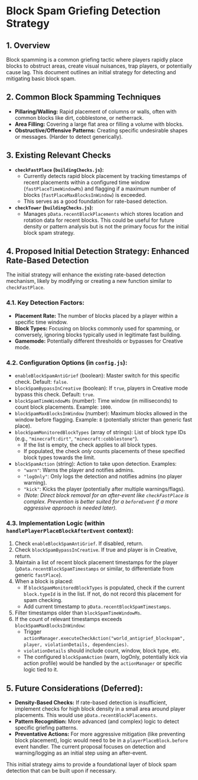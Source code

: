 # Block Spam Griefing Detection Strategy

## 1. Overview

Block spamming is a common griefing tactic where players rapidly place blocks to obstruct areas, create visual nuisances, trap players, or potentially cause lag. This document outlines an initial strategy for detecting and mitigating basic block spam.

## 2. Common Block Spamming Techniques

*   **Pillaring/Walling:** Rapid placement of columns or walls, often with common blocks like dirt, cobblestone, or netherrack.
*   **Area Filling:** Covering a large flat area or filling a volume with blocks.
*   **Obstructive/Offensive Patterns:** Creating specific undesirable shapes or messages. (Harder to detect generically).

## 3. Existing Relevant Checks

*   **`checkFastPlace` (`buildingChecks.js`):**
    *   Currently detects rapid block placement by tracking timestamps of recent placements within a configured time window (`fastPlaceTimeWindowMs`) and flagging if a maximum number of blocks (`fastPlaceMaxBlocksInWindow`) is exceeded.
    *   This serves as a good foundation for rate-based detection.
*   **`checkTower` (`buildingChecks.js`):**
    *   Manages `pData.recentBlockPlacements` which stores location and rotation data for recent blocks. This could be useful for future density or pattern analysis but is not the primary focus for the initial block spam strategy.

## 4. Proposed Initial Detection Strategy: Enhanced Rate-Based Detection

The initial strategy will enhance the existing rate-based detection mechanism, likely by modifying or creating a new function similar to `checkFastPlace`.

### 4.1. Key Detection Factors:

*   **Placement Rate:** The number of blocks placed by a player within a specific time window.
*   **Block Types:** Focusing on blocks commonly used for spamming, or conversely, ignoring blocks typically used in legitimate fast building.
*   **Gamemode:** Potentially different thresholds or bypasses for Creative mode.

### 4.2. Configuration Options (in `config.js`):

*   `enableBlockSpamAntiGrief` (boolean): Master switch for this specific check. Default: `false`.
*   `blockSpamBypassInCreative` (boolean): If `true`, players in Creative mode bypass this check. Default: `true`.
*   `blockSpamTimeWindowMs` (number): Time window (in milliseconds) to count block placements. Example: `1000`.
*   `blockSpamMaxBlocksInWindow` (number): Maximum blocks allowed in the window before flagging. Example: `8` (potentially stricter than generic fast place).
*   `blockSpamMonitoredBlockTypes` (array of strings): List of block type IDs (e.g., `"minecraft:dirt"`, `"minecraft:cobblestone"`).
    *   If the list is empty, the check applies to all block types.
    *   If populated, the check *only* counts placements of these specified block types towards the limit.
*   `blockSpamAction` (string): Action to take upon detection. Examples:
    *   `"warn"`: Warns the player and notifies admins.
    *   `"logOnly"`: Only logs the detection and notifies admins (no player warning).
    *   `"kick"`: Kicks the player (potentially after multiple warnings/flags).
    *   *(Note: Direct block removal for an after-event like `checkFastPlace` is complex. Prevention is better suited for a `beforeEvent` if a more aggressive approach is needed later).*

### 4.3. Implementation Logic (within `handlePlayerPlaceBlockAfterEvent` context):

1.  Check `enableBlockSpamAntiGrief`. If disabled, return.
2.  Check `blockSpamBypassInCreative`. If true and player is in Creative, return.
3.  Maintain a list of recent block placement timestamps for the player (`pData.recentBlockSpamTimestamps` or similar, to differentiate from generic `fastPlace`).
4.  When a block is placed:
    *   If `blockSpamMonitoredBlockTypes` is populated, check if the current `block.typeId` is in the list. If not, do not record this placement for spam checking.
    *   Add current timestamp to `pData.recentBlockSpamTimestamps`.
5.  Filter timestamps older than `blockSpamTimeWindowMs`.
6.  If the count of relevant timestamps exceeds `blockSpamMaxBlocksInWindow`:
    *   Trigger `actionManager.executeCheckAction("world_antigrief_blockspam", player, violationDetails, dependencies)`.
    *   `violationDetails` should include count, window, block type, etc.
    *   The configured `blockSpamAction` (warn, logOnly, potentially kick via action profile) would be handled by the `actionManager` or specific logic tied to it.

## 5. Future Considerations (Deferred):

*   **Density-Based Checks:** If rate-based detection is insufficient, implement checks for high block density in a small area around player placements. This would use `pData.recentBlockPlacements`.
*   **Pattern Recognition:** More advanced (and complex) logic to detect specific griefing patterns.
*   **Preventative Actions:** For more aggressive mitigation (like preventing block placement), logic would need to be in a `playerPlaceBlock.before` event handler. The current proposal focuses on detection and warning/logging as an initial step using an after-event.

This initial strategy aims to provide a foundational layer of block spam detection that can be built upon if necessary.
